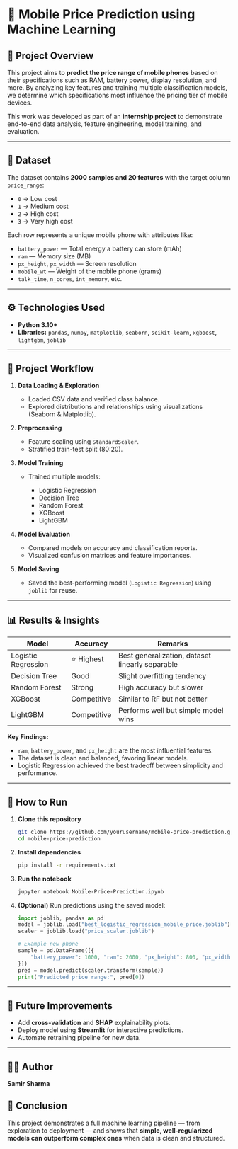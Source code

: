 # 📱 Mobile Price Prediction using Machine Learning

## 🧭 Project Overview

This project aims to **predict the price range of mobile phones** based on their specifications such as RAM, battery power, display resolution, and more.
By analyzing key features and training multiple classification models, we determine which specifications most influence the pricing tier of mobile devices.

This work was developed as part of an **internship project** to demonstrate end-to-end data analysis, feature engineering, model training, and evaluation.

---

## 🧩 Dataset

The dataset contains **2000 samples and 20 features** with the target column `price_range`:

* `0` → Low cost
* `1` → Medium cost
* `2` → High cost
* `3` → Very high cost

Each row represents a unique mobile phone with attributes like:

* `battery_power` — Total energy a battery can store (mAh)
* `ram` — Memory size (MB)
* `px_height`, `px_width` — Screen resolution
* `mobile_wt` — Weight of the mobile phone (grams)
* `talk_time`, `n_cores`, `int_memory`, etc.

---

## ⚙️ Technologies Used

* **Python 3.10+**
* **Libraries:**
  `pandas`, `numpy`, `matplotlib`, `seaborn`,
  `scikit-learn`, `xgboost`, `lightgbm`, `joblib`

---

## 🧠 Project Workflow

1. **Data Loading & Exploration**

   * Loaded CSV data and verified class balance.
   * Explored distributions and relationships using visualizations (Seaborn & Matplotlib).

2. **Preprocessing**

   * Feature scaling using `StandardScaler`.
   * Stratified train-test split (80:20).

3. **Model Training**

   * Trained multiple models:

     * Logistic Regression
     * Decision Tree
     * Random Forest
     * XGBoost
     * LightGBM

4. **Model Evaluation**

   * Compared models on accuracy and classification reports.
   * Visualized confusion matrices and feature importances.

5. **Model Saving**

   * Saved the best-performing model (`Logistic Regression`) using `joblib` for reuse.

---

## 📊 Results & Insights

| Model               | Accuracy    | Remarks                                         |
| ------------------- | ----------- | ----------------------------------------------- |
| Logistic Regression | ⭐ Highest   | Best generalization, dataset linearly separable |
| Decision Tree       | Good        | Slight overfitting tendency                     |
| Random Forest       | Strong      | High accuracy but slower                        |
| XGBoost             | Competitive | Similar to RF but not better                    |
| LightGBM            | Competitive | Performs well but simple model wins             |

**Key Findings:**

* `ram`, `battery_power`, and `px_height` are the most influential features.
* The dataset is clean and balanced, favoring linear models.
* Logistic Regression achieved the best tradeoff between simplicity and performance.

---

## 🧾 How to Run

1. **Clone this repository**

   ```bash
   git clone https://github.com/yourusername/mobile-price-prediction.git
   cd mobile-price-prediction
   ```

2. **Install dependencies**

   ```bash
   pip install -r requirements.txt
   ```

3. **Run the notebook**

   ```bash
   jupyter notebook Mobile-Price-Prediction.ipynb
   ```

4. **(Optional)** Run predictions using the saved model:

   ```python
   import joblib, pandas as pd
   model = joblib.load("best_logistic_regression_mobile_price.joblib")
   scaler = joblib.load("price_scaler.joblib")

   # Example new phone
   sample = pd.DataFrame([{
       "battery_power": 1000, "ram": 2000, "px_height": 800, "px_width": 1200, "mobile_wt": 150, ...
   }])
   pred = model.predict(scaler.transform(sample))
   print("Predicted price range:", pred[0])
   ```

---

## 🚀 Future Improvements

* Add **cross-validation** and **SHAP** explainability plots.
* Deploy model using **Streamlit** for interactive predictions.
* Automate retraining pipeline for new data.

---

## 👨‍💻 Author

**Samir Sharma**

## 🏁 Conclusion

This project demonstrates a full machine learning pipeline — from exploration to deployment — and shows that **simple, well-regularized models can outperform complex ones** when data is clean and structured.

